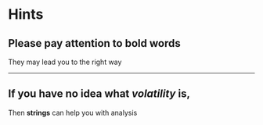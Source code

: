 # Hints
## Please pay attention to bold words
They may lead you to the right way

---

## If you have no idea what _volatility_ is,
Then **strings** can help you with analysis

